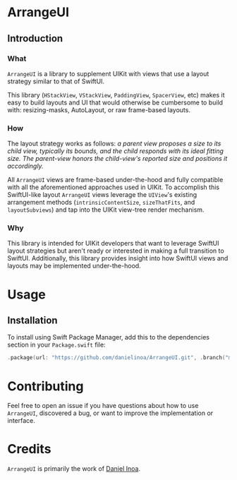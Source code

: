 # ArrangeUI

## Introduction

### What

`ArrangeUI` is a library to supplement UIKit with views that use a layout strategy similar to that of SwiftUI.

This library (`HStackView`, `VStackView`, `PaddingView`, `SpacerView`, etc) makes it easy to build layouts and UI that would otherwise be cumbersome to build with: resizing-masks, AutoLayout, or raw frame-based layouts.

### How

The layout strategy works as follows: _a parent view proposes a size to its child view, typically its bounds, and the child responds with its ideal fitting size. The parent-view honors the child-view's reported size and positions it accordingly._

All `ArrangeUI` views are frame-based under-the-hood and fully compatible with all the aforementioned approaches used in UIKit. 
To accomplish this SwiftUI-like layout `ArrangeUI` views leverage the `UIView`'s existing arrangement methods (`intrinsicContentSize`, `sizeThatFits`, and `layoutSubviews`) and tap into the UIKit view-tree render mechanism.

### Why

This library is intended for UIKit developers that want to leverage SwiftUI layout strategies but aren't ready or interested in making a full transition to SwiftUI.
Additionally, this library provides insight into how SwiftUI views and layouts may be implemented under-the-hood.

# Usage

## Installation

To install using Swift Package Manager, add this to the dependencies section in your `Package.swift` file:

```swift
.package(url: "https://github.com/danielinoa/ArrangeUI.git", .branch("main"))
```

# Contributing

Feel free to open an issue if you have questions about how to use `ArrangeUI`, discovered a bug, or want to improve the implementation or interface.

# Credits

`ArrangeUI` is primarily the work of [Daniel Inoa](https://github.com/danielinoa).
